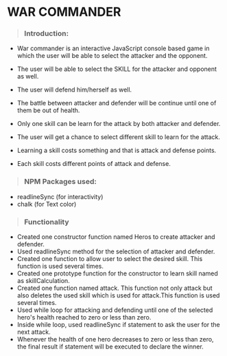 # WAR COMMANDER
> ### Introduction:
 - War commander is an interactive JavaScript console based game in which the user will be able to select the attacker and the opponent.

 - The user will be able to select the SKILL for the attacker and opponent as well.

 - The user will defend him/herself as well.
 - The battle between attacker and defender will be continue until one of them be out of health.
 - Only one skill can be learn for the attack by both attacker and defender.
 - The user will get a chance to select different skill to learn for the attack.
 - Learning a skill costs something and that is attack and defense points.
 - Each skill costs different points of attack and defense.

 > ### NPM Packages used:
 - readlineSync (for interactivity)
 - chalk        (for Text color)

 > ### Functionality
 - Created one constructor function named Heros to create attacker and defender.
 - Used readlineSync method for the selection of attacker and defender.
 - Created one function to allow user to select the desired skill. This function is used several times.
 - Created one prototype function for the constructor to learn skill named as skillCalculation.
 - Created one function named attack. This function not only attack but also deletes the used skill which is used for attack.This function is used several times.
 - Used while loop for attacking and defending until one of the selected hero's health reached to zero or less than zero.
- Inside while loop, used readlineSync if statement to ask the user for the next attack.
- Whenever the health of one hero decreases to zero or less than zero, the final result if statement will be executed to declare the winner.
